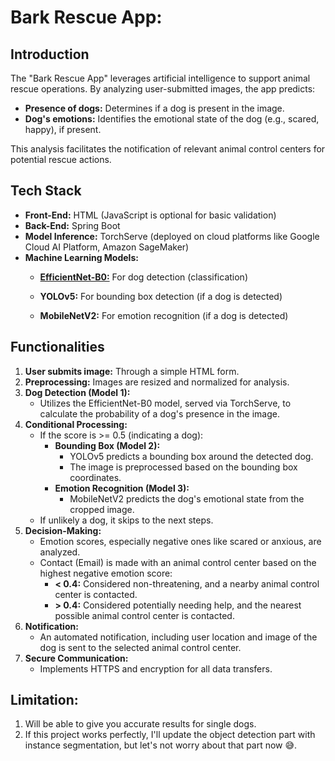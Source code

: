 # Bark Rescue App:

## Introduction

The "Bark Rescue App" leverages artificial intelligence to support animal rescue operations. By analyzing user-submitted images, the app predicts:

- **Presence of dogs:** Determines if a dog is present in the image.
- **Dog's emotions:** Identifies the emotional state of the dog (e.g., scared, happy), if present.

This analysis facilitates the notification of relevant animal control centers for potential rescue actions.

## Tech Stack

- **Front-End:** HTML (JavaScript is optional for basic validation)
- **Back-End:** Spring Boot
- **Model Inference:** TorchServe (deployed on cloud platforms like Google Cloud AI Platform, Amazon SageMaker)
- **Machine Learning Models:**
  -  <a href="https://github.com/harshdeepkalita/BarkRescue/blob/main/notebooks/dog-detection-part/EfficientNet-Understanding.md">**EfficientNet-B0:**</a> For dog detection (classification) 

  - **YOLOv5:** For bounding box detection (if a dog is detected)
  - **MobileNetV2:** For emotion recognition (if a dog is detected)

## Functionalities

1. **User submits image:** Through a simple HTML form.
2. **Preprocessing:** Images are resized and normalized for analysis.
3. **Dog Detection (Model 1):**
   - Utilizes the EfficientNet-B0 model, served via TorchServe, to calculate the probability of a dog's presence in the image.
4. **Conditional Processing:**
   - If the score is >= 0.5 (indicating a dog):
     - **Bounding Box (Model 2):**
       - YOLOv5 predicts a bounding box around the detected dog.
       - The image is preprocessed based on the bounding box coordinates.
     - **Emotion Recognition (Model 3):**
       - MobileNetV2 predicts the dog's emotional state from the cropped image.
   - If unlikely a dog, it skips to the next steps.
5. **Decision-Making:**
   - Emotion scores, especially negative ones like scared or anxious, are analyzed.
   - Contact (Email) is made with an animal control center based on the highest negative emotion score:
     - **< 0.4:** Considered non-threatening, and a nearby animal control center is contacted.
     - **> 0.4:** Considered potentially needing help, and the nearest possible animal control center is contacted.
6. **Notification:**
   - An automated notification, including user location and image of the dog is sent to the selected animal control center.
7. **Secure Communication:**
   - Implements HTTPS and encryption for all data transfers.

## Limitation:
1. Will be able to give you accurate results for single dogs.
2. If this project works perfectly, I'll update the object detection part with instance segmentation, but let's not worry about that part now 😅.
